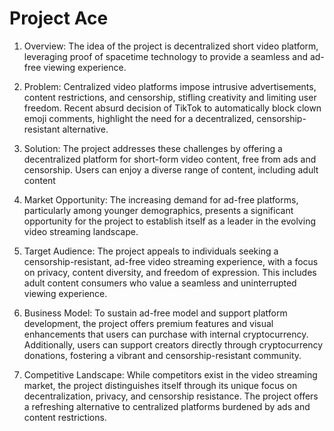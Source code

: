 # Project Ace

1. Overview:
The idea of the project is decentralized short video platform, leveraging proof of spacetime technology to provide a seamless and ad-free viewing experience.

2. Problem:
Centralized video platforms impose intrusive advertisements, content restrictions, and censorship, stifling creativity and limiting user freedom. Recent absurd decision of TikTok to automatically block clown emoji comments, highlight the need for a decentralized, censorship-resistant alternative.

3. Solution:
The project addresses these challenges by offering a decentralized platform for short-form video content, free from ads and censorship. Users can enjoy a diverse range of content, including adult content

5. Market Opportunity:
The increasing demand for ad-free platforms, particularly among younger demographics, presents a significant opportunity for the project to establish itself as a leader in the evolving video streaming landscape.

6. Target Audience:
The project appeals to individuals seeking a censorship-resistant, ad-free video streaming experience, with a focus on privacy, content diversity, and freedom of expression. This includes adult content consumers who value a seamless and uninterrupted viewing experience.

7. Business Model:
To sustain ad-free model and support platform development, the project offers premium features and visual enhancements that users can purchase with internal cryptocurrency. Additionally, users can support creators directly through cryptocurrency donations, fostering a vibrant and censorship-resistant community.

8. Competitive Landscape:
While competitors exist in the video streaming market, the project distinguishes itself through its unique focus on decentralization, privacy, and censorship resistance. The project offers a refreshing alternative to centralized platforms burdened by ads and content restrictions.
